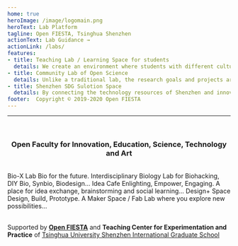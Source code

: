 ```yaml
---
home: true
heroImage: /image/logomain.png
heroText: Lab Platform
tagline: Open FIESTA, Tsinghua Shenzhen
actionText: Lab Guidance →
actionLink: /labs/
features:
- title: Teaching Lab / Learning Space for students
  details: We create an environment where students with different culture and backgroud could learn, collaborate and innovative with each other. 
- title: Community Lab of Open Science
  details: Unlike a traditional lab, the research goals and projects are set by the makers / students themselves in Open FIESTA's Lab. 
- title: Shenzhen SDG Sulotion Space
  details: By connecting the technology resources of Shenzhen and innovators all over the world, we collectively solve SDGs problems.
footer:  Copyright © 2019-2020 Open FIESTA
---
```


-------
<br>

### <center> Open Faculty for Innovation, Education, Science, Technology and Art </center>

<div>
<br>
<v-row no-gutters>
<v-card
    class="sm"
    max-width="298"
  >
    <a href="/labs/bio/">
    <v-img
      src="/image/lab/biolab.jpg"
      height="166px"
    ></v-img>
    </a>
    <v-card-title>
    Bio-X Lab
    </v-card-title>
    <v-card-subtitle>
      Bio for the future. Interdisciplinary Biology Lab for Biohacking, DIY Bio, Synbio, Biodesign...
    </v-card-subtitle>
</v-card>
<v-card
    class="sm"
    max-width="298"
  >
    <a href ="/labs/idea/">
    <v-img
      src="/image/lab/ideacafe.jpg"
      height="166px"
    ></v-img>
    </a>
    <v-card-title>
      Idea Cafe
    </v-card-title>
    <v-card-subtitle>
      Enlighting, Empower, Engaging. A place for idea exchange, brainstorming and social learning...
    </v-card-subtitle>
</v-card>
<v-card
    class="sm"
    max-width="298"
  >
    <a href="/labs/iid/" >
    <v-img
      src="/image/lab/iidspace.jpg"
      height="166px"
    ></v-img>
    </a>
    <v-card-title>
      Design+ Space
    </v-card-title>
    <v-card-subtitle>
      Design, Build, Prototype. A Maker Space / Fab Lab where you explore new possibilities...
    </v-card-subtitle>
</v-card>
</v-row>
</div>

<br/>


Supported by **[Open FIESTA](http://www.fiesta.tsinghua.edu.cn/)** and **Teaching Center for Experimentation and Practice** of [Tsinghua University Shenzhen International Graduate School](https://www-en.sz.tsinghua.edu.cn/)

<br>

<br>
